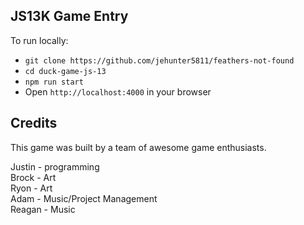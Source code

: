 ## JS13K Game Entry

To run locally: 

* `git clone https://github.com/jehunter5811/feathers-not-found`  
* `cd duck-game-js-13`  
* `npm run start`  
* Open `http://localhost:4000` in your browser


## Credits

This game was built by a team of awesome game enthusiasts. 

Justin - programming  
Brock - Art  
Ryon - Art   
Adam - Music/Project Management   
Reagan - Music  